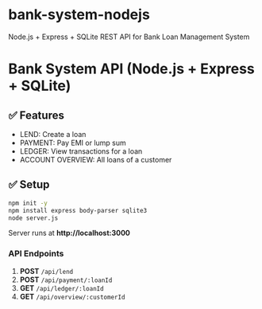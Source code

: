# bank-system-nodejs
Node.js + Express + SQLite REST API for Bank Loan Management System


# Bank System API (Node.js + Express + SQLite)

## ✅ Features
- LEND: Create a loan
- PAYMENT: Pay EMI or lump sum
- LEDGER: View transactions for a loan
- ACCOUNT OVERVIEW: All loans of a customer

## ✅ Setup
```bash
npm init -y
npm install express body-parser sqlite3
node server.js
```
Server runs at **http://localhost:3000**

### API Endpoints
1. **POST** `/api/lend`
2. **POST** `/api/payment/:loanId`
3. **GET** `/api/ledger/:loanId`
4. **GET** `/api/overview/:customerId`
